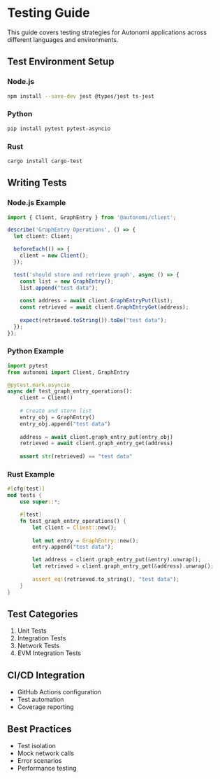 # Testing Guide

This guide covers testing strategies for Autonomi applications across different languages and environments.

## Test Environment Setup

### Node.js

```bash
npm install --save-dev jest @types/jest ts-jest
```

### Python

```bash
pip install pytest pytest-asyncio
```

### Rust

```bash
cargo install cargo-test
```

## Writing Tests

### Node.js Example

```typescript
import { Client, GraphEntry } from '@autonomi/client';

describe('GraphEntry Operations', () => {
  let client: Client;

  beforeEach(() => {
    client = new Client();
  });

  test('should store and retrieve graph', async () => {
    const list = new GraphEntry();
    list.append("test data");
    
    const address = await client.GraphEntryPut(list);
    const retrieved = await client.GraphEntryGet(address);
    
    expect(retrieved.toString()).toBe("test data");
  });
});
```

### Python Example

```python
import pytest
from autonomi import Client, GraphEntry

@pytest.mark.asyncio
async def test_graph_entry_operations():
    client = Client()
    
    # Create and store list
    entry_obj = GraphEntry()
    entry_obj.append("test data")
    
    address = await client.graph_entry_put(entry_obj)
    retrieved = await client.graph_entry_get(address)
    
    assert str(retrieved) == "test data"
```

### Rust Example

```rust
#[cfg(test)]
mod tests {
    use super::*;

    #[test]
    fn test_graph_entry_operations() {
        let client = Client::new();
        
        let mut entry = GraphEntry::new();
        entry.append("test data");

        let address = client.graph_entry_put(&entry).unwrap();
        let retrieved = client.graph_entry_get(&address).unwrap();
        
        assert_eq!(retrieved.to_string(), "test data");
    }
}
```

## Test Categories

1. Unit Tests
2. Integration Tests
3. Network Tests
4. EVM Integration Tests

## CI/CD Integration

* GitHub Actions configuration
* Test automation
* Coverage reporting

## Best Practices

* Test isolation
* Mock network calls
* Error scenarios
* Performance testing
